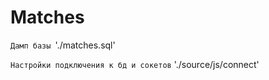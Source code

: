 # Matches
`Дамп базы `'./matches.sql' 

`Настройки подключения к бд и сокетов` './source/js/connect'